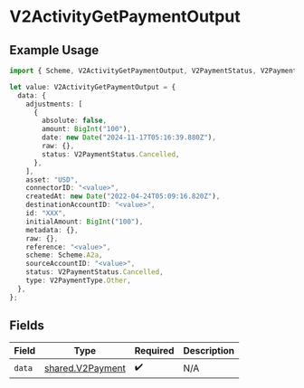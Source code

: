 # V2ActivityGetPaymentOutput

## Example Usage

```typescript
import { Scheme, V2ActivityGetPaymentOutput, V2PaymentStatus, V2PaymentType } from "@formance/formance-sdk/sdk/models/shared";

let value: V2ActivityGetPaymentOutput = {
  data: {
    adjustments: [
      {
        absolute: false,
        amount: BigInt("100"),
        date: new Date("2024-11-17T05:16:39.880Z"),
        raw: {},
        status: V2PaymentStatus.Cancelled,
      },
    ],
    asset: "USD",
    connectorID: "<value>",
    createdAt: new Date("2022-04-24T05:09:16.820Z"),
    destinationAccountID: "<value>",
    id: "XXX",
    initialAmount: BigInt("100"),
    metadata: {},
    raw: {},
    reference: "<value>",
    scheme: Scheme.A2a,
    sourceAccountID: "<value>",
    status: V2PaymentStatus.Cancelled,
    type: V2PaymentType.Other,
  },
};
```

## Fields

| Field                                                       | Type                                                        | Required                                                    | Description                                                 |
| ----------------------------------------------------------- | ----------------------------------------------------------- | ----------------------------------------------------------- | ----------------------------------------------------------- |
| `data`                                                      | [shared.V2Payment](../../../sdk/models/shared/v2payment.md) | :heavy_check_mark:                                          | N/A                                                         |